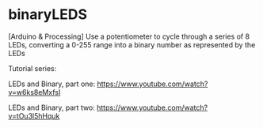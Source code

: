 # binaryLEDS
[Arduino &amp; Processing] Use a potentiometer to cycle through a series of 8 LEDs, converting a 0-255 range into a binary number as represented by the LEDs

Tutorial series: 

LEDs and Binary, part one:  https://www.youtube.com/watch?v=w6ks8eMxfsI

LEDs and Binary, part two:  https://www.youtube.com/watch?v=tOu3l5hHquk

